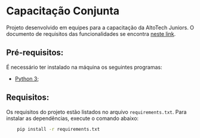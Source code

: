 # Capacitação Conjunta
Projeto desenvolvido em equipes para a capacitação da AltoTech Juniors. O documento de requisitos das funcionalidades se encontra [neste link](https://github.com/letsticia/CapacitacaoConjunta/blob/main/Requisitos.pdf).

## Pré-requisitos:
É necessário ter instalado na máquina os seguintes programas:

- [Python 3](https://www.python.org/);

## Requisitos:

Os requisitos do projeto estão listados no arquivo `requirements.txt`. Para instalar as dependências, execute o comando abaixo:

```bash
    pip install -r requirements.txt
```
